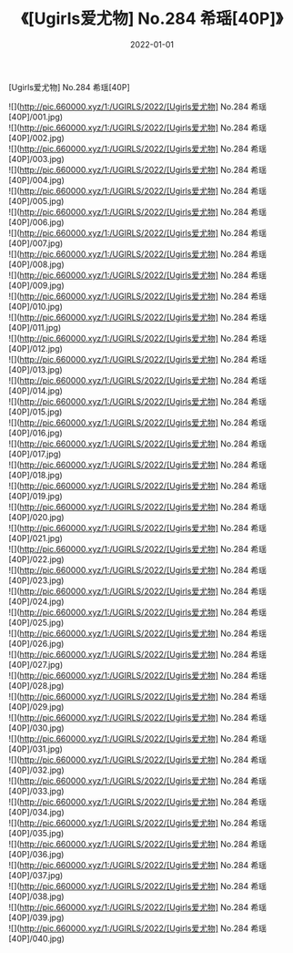 ﻿---
layout: post
title:  《[Ugirls爱尤物] No.284 希瑶[40P]》
date:   2022-01-01
img: http://pic.660000.xyz/1:/UGIRLS/2022/[Ugirls爱尤物] No.284 希瑶[40P]/000.jpg
categories: [美女, 清纯, 唯美]
---

[Ugirls爱尤物] No.284 希瑶[40P]

  ![](http://pic.660000.xyz/1:/UGIRLS/2022/[Ugirls爱尤物] No.284 希瑶[40P]/001.jpg) <br> ![](http://pic.660000.xyz/1:/UGIRLS/2022/[Ugirls爱尤物] No.284 希瑶[40P]/002.jpg) <br> ![](http://pic.660000.xyz/1:/UGIRLS/2022/[Ugirls爱尤物] No.284 希瑶[40P]/003.jpg) <br> ![](http://pic.660000.xyz/1:/UGIRLS/2022/[Ugirls爱尤物] No.284 希瑶[40P]/004.jpg) <br> ![](http://pic.660000.xyz/1:/UGIRLS/2022/[Ugirls爱尤物] No.284 希瑶[40P]/005.jpg) <br> ![](http://pic.660000.xyz/1:/UGIRLS/2022/[Ugirls爱尤物] No.284 希瑶[40P]/006.jpg) <br> ![](http://pic.660000.xyz/1:/UGIRLS/2022/[Ugirls爱尤物] No.284 希瑶[40P]/007.jpg) <br> ![](http://pic.660000.xyz/1:/UGIRLS/2022/[Ugirls爱尤物] No.284 希瑶[40P]/008.jpg) <br> ![](http://pic.660000.xyz/1:/UGIRLS/2022/[Ugirls爱尤物] No.284 希瑶[40P]/009.jpg) <br> ![](http://pic.660000.xyz/1:/UGIRLS/2022/[Ugirls爱尤物] No.284 希瑶[40P]/010.jpg) <br> ![](http://pic.660000.xyz/1:/UGIRLS/2022/[Ugirls爱尤物] No.284 希瑶[40P]/011.jpg) <br> ![](http://pic.660000.xyz/1:/UGIRLS/2022/[Ugirls爱尤物] No.284 希瑶[40P]/012.jpg) <br> ![](http://pic.660000.xyz/1:/UGIRLS/2022/[Ugirls爱尤物] No.284 希瑶[40P]/013.jpg) <br> ![](http://pic.660000.xyz/1:/UGIRLS/2022/[Ugirls爱尤物] No.284 希瑶[40P]/014.jpg) <br> ![](http://pic.660000.xyz/1:/UGIRLS/2022/[Ugirls爱尤物] No.284 希瑶[40P]/015.jpg) <br> ![](http://pic.660000.xyz/1:/UGIRLS/2022/[Ugirls爱尤物] No.284 希瑶[40P]/016.jpg) <br> ![](http://pic.660000.xyz/1:/UGIRLS/2022/[Ugirls爱尤物] No.284 希瑶[40P]/017.jpg) <br> ![](http://pic.660000.xyz/1:/UGIRLS/2022/[Ugirls爱尤物] No.284 希瑶[40P]/018.jpg) <br> ![](http://pic.660000.xyz/1:/UGIRLS/2022/[Ugirls爱尤物] No.284 希瑶[40P]/019.jpg) <br> ![](http://pic.660000.xyz/1:/UGIRLS/2022/[Ugirls爱尤物] No.284 希瑶[40P]/020.jpg) <br> ![](http://pic.660000.xyz/1:/UGIRLS/2022/[Ugirls爱尤物] No.284 希瑶[40P]/021.jpg) <br> ![](http://pic.660000.xyz/1:/UGIRLS/2022/[Ugirls爱尤物] No.284 希瑶[40P]/022.jpg) <br> ![](http://pic.660000.xyz/1:/UGIRLS/2022/[Ugirls爱尤物] No.284 希瑶[40P]/023.jpg) <br> ![](http://pic.660000.xyz/1:/UGIRLS/2022/[Ugirls爱尤物] No.284 希瑶[40P]/024.jpg) <br> ![](http://pic.660000.xyz/1:/UGIRLS/2022/[Ugirls爱尤物] No.284 希瑶[40P]/025.jpg) <br> ![](http://pic.660000.xyz/1:/UGIRLS/2022/[Ugirls爱尤物] No.284 希瑶[40P]/026.jpg) <br> ![](http://pic.660000.xyz/1:/UGIRLS/2022/[Ugirls爱尤物] No.284 希瑶[40P]/027.jpg) <br> ![](http://pic.660000.xyz/1:/UGIRLS/2022/[Ugirls爱尤物] No.284 希瑶[40P]/028.jpg) <br> ![](http://pic.660000.xyz/1:/UGIRLS/2022/[Ugirls爱尤物] No.284 希瑶[40P]/029.jpg) <br> ![](http://pic.660000.xyz/1:/UGIRLS/2022/[Ugirls爱尤物] No.284 希瑶[40P]/030.jpg) <br> ![](http://pic.660000.xyz/1:/UGIRLS/2022/[Ugirls爱尤物] No.284 希瑶[40P]/031.jpg) <br> ![](http://pic.660000.xyz/1:/UGIRLS/2022/[Ugirls爱尤物] No.284 希瑶[40P]/032.jpg) <br> ![](http://pic.660000.xyz/1:/UGIRLS/2022/[Ugirls爱尤物] No.284 希瑶[40P]/033.jpg) <br> ![](http://pic.660000.xyz/1:/UGIRLS/2022/[Ugirls爱尤物] No.284 希瑶[40P]/034.jpg) <br> ![](http://pic.660000.xyz/1:/UGIRLS/2022/[Ugirls爱尤物] No.284 希瑶[40P]/035.jpg) <br> ![](http://pic.660000.xyz/1:/UGIRLS/2022/[Ugirls爱尤物] No.284 希瑶[40P]/036.jpg) <br> ![](http://pic.660000.xyz/1:/UGIRLS/2022/[Ugirls爱尤物] No.284 希瑶[40P]/037.jpg) <br> ![](http://pic.660000.xyz/1:/UGIRLS/2022/[Ugirls爱尤物] No.284 希瑶[40P]/038.jpg) <br> ![](http://pic.660000.xyz/1:/UGIRLS/2022/[Ugirls爱尤物] No.284 希瑶[40P]/039.jpg) <br> ![](http://pic.660000.xyz/1:/UGIRLS/2022/[Ugirls爱尤物] No.284 希瑶[40P]/040.jpg) <br>